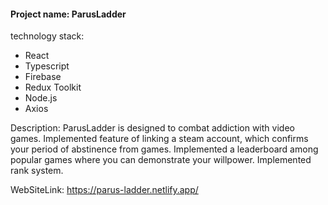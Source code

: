 #### Project name: ParusLadder
technology stack:
+ React
+ Typescript
+ Firebase
+ Redux Toolkit
+ Node.js
+ Axios

Description: ParusLadder is designed to combat addiction with video games. 
Implemented feature of linking a steam account, which confirms your period of abstinence from games. 
Implemented a leaderboard among popular games where you can demonstrate your willpower.
Implemented rank system.

WebSiteLink: https://parus-ladder.netlify.app/
